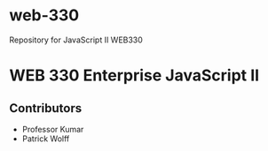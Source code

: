 # web-330
Repository for JavaScript II WEB330

<h1>WEB 330 Enterprise JavaScript II</h1>

<h2>Contributors</h2>
<ul>
  <li>Professor Kumar</li>
  <li>Patrick Wolff</i>
</ul>
